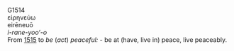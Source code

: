 <body>
  <p>G1514<br>  εἰρηνεύω  <br> eirēneuō  <br><i>i-rane-yoo‘-o </i><br>From <a href="g1515.htm">1515</a>  to <i>be</i> (<i>act</i>) <i>peaceful:</i> - be at (have, live in) peace, live peaceably.<br></p>
 </body>